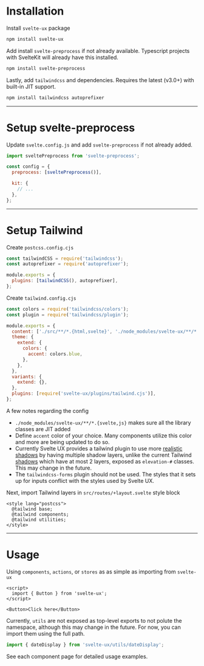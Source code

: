 <script lang="ts">
  import Button from '$lib/components/Button.svelte';
</script>

<div class="prose max-w-none bg-white rounded border p-4">

<h1>Installation</h1>

Install `svelte-ux` package

```sh
npm install svelte-ux
```

Add install `svelte-preprocess` if not already available. Typescript projects with SvelteKit will already have this installed.

```sh
npm install svelte-preprocess
```

Lastly, add `tailwindcss` and dependencies. Requires the latest (v3.0+) with built-in JIT support.

```sh
npm install tailwindcss autoprefixer
```

---

<h1>Setup svelte-preprocess</h1>

Update `svelte.config.js` and add `svelte-preprocess` if not already added.

```js
import sveltePreprocess from 'svelte-preprocess';

const config = {
  preprocess: [sveltePreprocess()],

  kit: {
    // ...
  },
};
```

---

<h1>Setup Tailwind</h1>

Create `postcss.config.cjs`

```js
const tailwindCSS = require('tailwindcss');
const autoprefixer = require('autoprefixer');

module.exports = {
  plugins: [tailwindCSS(), autoprefixer],
};
```

Create `tailwind.config.cjs`

```js
const colors = require('tailwindcss/colors');
const plugin = require('tailwindcss/plugin');

module.exports = {
  content: ['./src/**/*.{html,svelte}', './node_modules/svelte-ux/**/*.{svelte,js}'],
  theme: {
    extend: {
      colors: {
        accent: colors.blue,
      },
    },
  },
  variants: {
    extend: {},
  },
  plugins: [require('svelte-ux/plugins/tailwind.cjs')],
};
```

A few notes regarding the config

- `./node_modules/svelte-ux/**/*.{svelte,js}` makes sure all the library classes are JIT added
- Define `accent` color of your choice. Many components utilize this color and more are being updated to do so.
- Currently Svelte UX provides a tailwind plugin to use more [realistic shadows](https://www.joshwcomeau.com/css/designing-shadows/) by having multiple shadow layers, unlike the current Tailwind [shadows](https://tailwindcss.com/docs/box-shadow) which have at most 2 layers, exposed as `elevation-#` classes. This may change in the future.
- The `tailwindcss-forms` plugin should not be used. The styles that it sets up for inputs conflict with the styles used by Svelte UX.

Next, import Tailwind layers in `src/routes/+layout.svelte` style block

```svelte
<style lang="postcss">
  @tailwind base;
  @tailwind components;
  @tailwind utilities;
</style>
```

---

<h1>Usage</h1>

Using `components`, `actions`, or `stores` as as simple as importing from `svelte-ux`

```svelte
<script>
  import { Button } from 'svelte-ux';
</script>

<Button>Click here</Button>
```

Currently, `utils` are not exposed as top-level exports to not polute the namespace, although this may change in the future. For now, you can import them using the full path.

```js
import { dateDisplay } from 'svelte-ux/utils/dateDisplay';
```

See each component page for detailed usage examples.

 </div>
